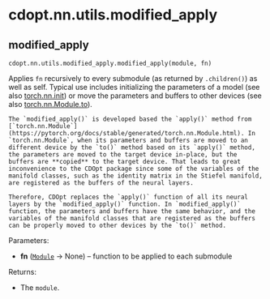 # cdopt.nn.utils.modified_apply



## modified_apply

`cdopt.nn.utils.modified_apply.modified_apply(module, fn)`

Applies `fn` recursively to every submodule (as returned by `.children()`) as well as self. Typical use includes initializing the parameters of a model (see also [torch.nn.init](https://pytorch.org/docs/stable/nn.init.html#nn-init-doc)) or move the parameters and buffers to other devices (see also [torch.nn.Module.to](https://pytorch.org/docs/stable/generated/torch.nn.Module.html?highlight=appl#torch.nn.Module.to)). 



```{note}
The `modified_apply()` is developed based the `apply()` method from [`torch.nn.Module`](https://pytorch.org/docs/stable/generated/torch.nn.Module.html). In `torch.nn.Module`, when its parameters and buffers are moved to an different device by the `to()` method based on its `apply()` method, the parameters are moved to the target device in-place, but the buffers are **copied** to the target device. That leads to great inconvenience to the CDOpt package since some of the variables of the manifold classes, such as the identity matrix in the Stiefel manifold, are registered as the buffers of the neural layers. 

Therefore, CDOpt replaces the `apply()` function of all its neural layers by the `modified_apply()` function. In `modified_apply()` function, the parameters and buffers have the same behavior, and the variables of the manifold classes that are registered as the buffers can be properly moved to other devices by the `to()` method. 
```





Parameters:

- **fn** ([`Module`](https://pytorch.org/docs/stable/generated/torch.nn.Module.html?highlight=apply#torch.nn.Module) -> None) – function to be applied to each submodule

Returns:

* The `module`.



